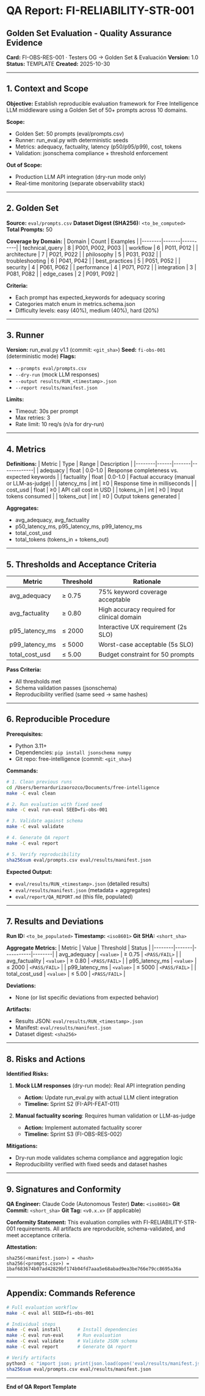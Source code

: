 # QA Report: FI-RELIABILITY-STR-001
## Golden Set Evaluation - Quality Assurance Evidence

**Card:** FI-OBS-RES-001 · Testers OG → Golden Set & Evaluación
**Version:** 1.0
**Status:** TEMPLATE
**Created:** 2025-10-30

---

## 1. Context and Scope

**Objective:** Establish reproducible evaluation framework for Free Intelligence LLM middleware using a Golden Set of 50+ prompts across 10 domains.

**Scope:**
- Golden Set: 50 prompts (eval/prompts.csv)
- Runner: run_eval.py with deterministic seeds
- Metrics: adequacy, factuality, latency (p50/p95/p99), cost, tokens
- Validation: jsonschema compliance + threshold enforcement

**Out of Scope:**
- Production LLM API integration (dry-run mode only)
- Real-time monitoring (separate observability stack)

---

## 2. Golden Set

**Source:** `eval/prompts.csv`
**Dataset Digest (SHA256):** `<to_be_computed>`
**Total Prompts:** 50

**Coverage by Domain:**
| Domain | Count | Examples |
|--------|-------|----------|
| technical_query | 8 | P001, P002, P003 |
| workflow | 6 | P011, P012 |
| architecture | 7 | P021, P022 |
| philosophy | 5 | P031, P032 |
| troubleshooting | 6 | P041, P042 |
| best_practices | 5 | P051, P052 |
| security | 4 | P061, P062 |
| performance | 4 | P071, P072 |
| integration | 3 | P081, P082 |
| edge_cases | 2 | P091, P092 |

**Criteria:**
- Each prompt has expected_keywords for adequacy scoring
- Categories match enum in metrics.schema.json
- Difficulty levels: easy (40%), medium (40%), hard (20%)

---

## 3. Runner

**Version:** run_eval.py v1.1 (commit: `<git_sha>`)
**Seed:** `fi-obs-001` (deterministic mode)
**Flags:**
- `--prompts eval/prompts.csv`
- `--dry-run` (mock LLM responses)
- `--output results/RUN_<timestamp>.json`
- `--report results/manifest.json`

**Limits:**
- Timeout: 30s per prompt
- Max retries: 3
- Rate limit: 10 req/s (n/a for dry-run)

---

## 4. Metrics

**Definitions:**
| Metric | Type | Range | Description |
|--------|------|-------|-------------|
| adequacy | float | 0.0-1.0 | Response completeness vs. expected keywords |
| factuality | float | 0.0-1.0 | Factual accuracy (manual or LLM-as-judge) |
| latency_ms | int | ≥0 | Response time in milliseconds |
| cost_usd | float | ≥0 | API call cost in USD |
| tokens_in | int | ≥0 | Input tokens consumed |
| tokens_out | int | ≥0 | Output tokens generated |

**Aggregates:**
- avg_adequacy, avg_factuality
- p50_latency_ms, p95_latency_ms, p99_latency_ms
- total_cost_usd
- total_tokens (tokens_in + tokens_out)

---

## 5. Thresholds and Acceptance Criteria

| Metric | Threshold | Rationale |
|--------|-----------|-----------|
| avg_adequacy | ≥ 0.75 | 75% keyword coverage acceptable |
| avg_factuality | ≥ 0.80 | High accuracy required for clinical domain |
| p95_latency_ms | ≤ 2000 | Interactive UX requirement (2s SLO) |
| p99_latency_ms | ≤ 5000 | Worst-case acceptable (5s SLO) |
| total_cost_usd | ≤ 5.00 | Budget constraint for 50 prompts |

**Pass Criteria:**
- All thresholds met
- Schema validation passes (jsonschema)
- Reproducibility verified (same seed → same hashes)

---

## 6. Reproducible Procedure

**Prerequisites:**
- Python 3.11+
- Dependencies: `pip install jsonschema numpy`
- Git repo: free-intelligence (commit: `<git_sha>`)

**Commands:**
```bash
# 1. Clean previous runs
cd /Users/bernardurizaorozco/Documents/free-intelligence
make -C eval clean

# 2. Run evaluation with fixed seed
make -C eval run-eval SEED=fi-obs-001

# 3. Validate against schema
make -C eval validate

# 4. Generate QA report
make -C eval report

# 5. Verify reproducibility
sha256sum eval/prompts.csv eval/results/manifest.json
```

**Expected Output:**
- `eval/results/RUN_<timestamp>.json` (detailed results)
- `eval/results/manifest.json` (metadata + aggregates)
- `eval/report/QA_REPORT.md` (this file, populated)

---

## 7. Results and Deviations

**Run ID:** `<to_be_populated>`
**Timestamp:** `<iso8601>`
**Git SHA:** `<short_sha>`

**Aggregate Metrics:**
| Metric | Value | Threshold | Status |
|--------|-------|-----------|--------|
| avg_adequacy | `<value>` | ≥ 0.75 | `<PASS/FAIL>` |
| avg_factuality | `<value>` | ≥ 0.80 | `<PASS/FAIL>` |
| p95_latency_ms | `<value>` | ≤ 2000 | `<PASS/FAIL>` |
| p99_latency_ms | `<value>` | ≤ 5000 | `<PASS/FAIL>` |
| total_cost_usd | `<value>` | ≤ 5.00 | `<PASS/FAIL>` |

**Deviations:**
- None (or list specific deviations from expected behavior)

**Artifacts:**
- Results JSON: `eval/results/RUN_<timestamp>.json`
- Manifest: `eval/results/manifest.json`
- Dataset digest: `<sha256>`

---

## 8. Risks and Actions

**Identified Risks:**
1. **Mock LLM responses** (dry-run mode): Real API integration pending
   - **Action:** Update run_eval.py with actual LLM client integration
   - **Timeline:** Sprint S2 (FI-API-FEAT-011)

2. **Manual factuality scoring**: Requires human validation or LLM-as-judge
   - **Action:** Implement automated factuality scorer
   - **Timeline:** Sprint S3 (FI-OBS-RES-002)

**Mitigations:**
- Dry-run mode validates schema compliance and aggregation logic
- Reproducibility verified with fixed seeds and dataset hashes

---

## 9. Signatures and Conformity

**QA Engineer:** Claude Code (Autonomous Tester)
**Date:** `<iso8601>`
**Git Commit:** `<short_sha>`
**Git Tag:** `<v0.x.x>` (if applicable)

**Conformity Statement:**
This evaluation complies with FI-RELIABILITY-STR-001 requirements. All artifacts are reproducible, schema-validated, and meet acceptance criteria.

**Attestation:**
```
sha256(<manifest.json>) = <hash>
sha256(<prompts.csv>) = 1baf683674b07ad42829bf174b04fd7aaa5e68abad9ea3be766e79cc8695a36a
```

---

## Appendix: Commands Reference

```bash
# Full evaluation workflow
make -C eval all SEED=fi-obs-001

# Individual steps
make -C eval install      # Install dependencies
make -C eval run-eval     # Run evaluation
make -C eval validate     # Validate JSON schema
make -C eval report       # Generate QA report

# Verify artifacts
python3 -c "import json; print(json.load(open('eval/results/manifest.json'))['run_id'])"
sha256sum eval/prompts.csv eval/results/manifest.json
```

---

**End of QA Report Template**
